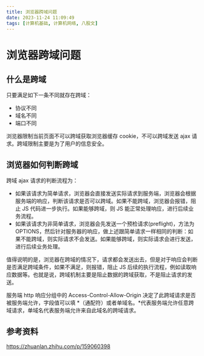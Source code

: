 ```yaml
---
title: 浏览器跨域问题
date: 2023-11-24 11:09:49
tags: [计算机基础, 计算机网络, 八股文]
---
```


# 浏览器跨域问题

## 什么是跨域

只要满足如下一条不同就存在跨域：

- 协议不同
- 域名不同
- 端口不同

浏览器限制当前页面不可以跨域获取浏览器缓存 cookie，不可以跨域发送 ajax 请求。跨域限制主要是为了用户的信息安全。

## 浏览器如何判断跨域

跨域 ajax 请求的判断流程为：

- 如果该请求为简单请求，浏览器会直接发送实际请求到服务端，浏览器会根据服务端的响应，判断该请求是否可以跨域。如果不能跨域，浏览器会报错，阻止 JS 代码进一步执行。如果能够跨域，则 JS 能正常处理响应，进行后续业务流程。
- 如果该请求为非简单请求，浏览器会先发送一个预检请求(preflight)，方法为 OPTIONS，然后针对服务器的响应，做上述跟简单请求一样相同的判断：如果不能跨域，则实际请求不会发送。如果能够跨域，则实际请求会进行发送，进行后续业务处理。

值得说明的是，浏览器在跨域的情况下，请求都会发送出去，但是对于响应会判断是否满足跨域条件，如果不满足，则报错，阻止 JS 后续的执行流程，例如读取响应数据等。也就是说，跨域机制主要是阻止数据的跨域获取，不是阻止请求的发送。

服务端 http 响应分组中的 Access-Control-Allow-Origin 决定了此跨域请求是否被服务端允许，字段值可以填 *（通配符）或者单域名。*代表服务端允许任意跨域请求，单域名代表服务端允许来自此域名的跨域请求。

## 参考资料

https://zhuanlan.zhihu.com/p/159060398
